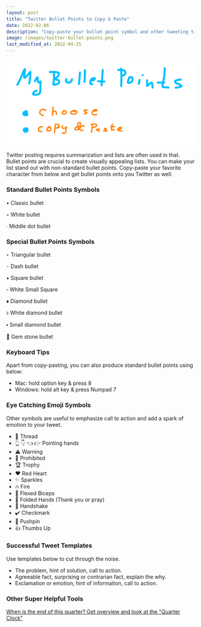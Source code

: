 ```yaml
---
layout: post
title: "Twitter Bullet Points to Copy & Paste"
date: 2022-02-06
description: "Copy-paste your bullet point symbol and other tweeting tips and emojis. Usable also for LinkedIn, Meta, ..."
image: /images/twitter-bullet-points.png
last_modified_at: 2022-04-25
---
```


![Twitter Bullet Points How To](/images/twitter-bullet-points.png)

Twitter posting requires summarization and lists are often used in that. 
Bullet points are crucial to create visually appealing lists.
You can make your list stand out with non-standard bullet points.
Copy-paste your favorite character from below and get bullet points onto you Twitter as well.


### Standard Bullet Points Symbols

• Classic bullet

◦ White bullet

∙ Middle dot bullet


### Special Bullet Points Symbols
‣ Triangular bullet

⁃ Dash bullet

▪ Square bullet

▫ White Small Square

♦ Diamond bullet

⬨ White diamond bullet

⬩ Small diamond bullet

💎 Gem stone bullet


### Keyboard Tips
Apart from copy-pasting, you can also produce standard bullet points using below:
- Mac: hold option key & press 8
- Windows: hold alt key & press Numpad 7


### Eye Catching Emoji Symbols
Other symbols are useful to emphasize call to action and add a spark of emotion to your tweet.

- 🧵 Thread
- 👆 👇 👈 👉 Pointing hands
- ⚠️ Warning
- 🚫 Prohibited
- 🏆 Trophy
- ❤️ Red Heart
- ✨  Sparkles
- 🔥 Fire
- 💪 Flexed Biceps
- 🙏 Folded Hands (Thank you or pray)
- 🤝 Handshake
- ✔️ Checkmark
- 📌 Pushpin
- 👍 Thumbs Up


### Successful Tweet Templates
Use templates below to cut through the noise.
- The problem, hint of solution, call to action.
- Agreeable fact, surprising or contrarian fact, explain the why.
- Exclamation or emotion, hint of information, call to action.

### Other Super Helpful Tools
[When is the end of this quarter? Get overview and look at the "Quarter Clock"](/when-is-the-end-of-current-quarter.html)